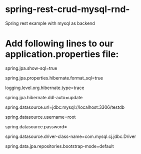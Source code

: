 # spring-rest-crud-mysql-rnd-
Spring rest example with mysql as backend

# Add following lines to our application.properties file:

spring.jpa.show-sql=true

spring.jpa.properties.hibernate.format_sql=true

logging.level.org.hibernate.type=trace

spring.jpa.hibernate.ddl-auto=update

spring.datasource.url=jdbc:mysql://localhost:3306/testdb

spring.datasource.username=root

spring.datasource.password=

spring.datasource.driver-class-name=com.mysql.cj.jdbc.Driver

spring.data.jpa.repositories.bootstrap-mode=default
